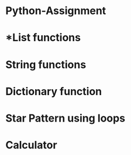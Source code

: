 # Python-Assignment
# *List functions
# String functions
# Dictionary function
# Star Pattern using loops
# Calculator

